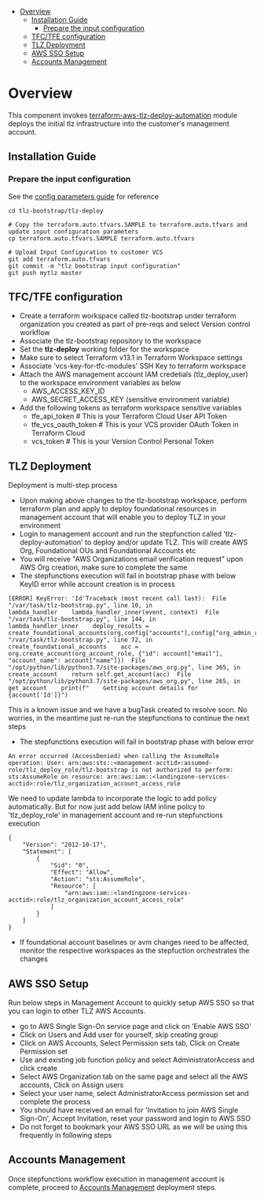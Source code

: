<!-- START doctoc generated TOC please keep comment here to allow auto update -->
<!-- DON'T EDIT THIS SECTION, INSTEAD RE-RUN doctoc TO UPDATE -->

- [Overview](#overview)
  - [Installation Guide](#installation-guide)
    - [Prepare the input configuration](#prepare-the-input-configuration)
  - [TFC/TFE configuration](#tfctfe-configuration)
  - [TLZ Deployment](#tlz-deployment)
  - [AWS SSO Setup](#aws-sso-setup)
  - [Accounts Management](#accounts-management)

<!-- END doctoc generated TOC please keep comment here to allow auto update -->

# Overview

This component invokes [terraform-aws-tlz-deploy-automation](https://github.com/opslab-tlz-master/terraform-aws-tlz-deploy-automation) module deploys the initial tlz infrastructure into the customer's management account.

## Installation Guide

### Prepare the input configuration

See the [config parameters guide](docs/tlz_deployment_config.md) for reference
```
cd tlz-bootstrap/tlz-deploy

# Copy the terraform.auto.tfvars.SAMPLE to terraform.auto.tfvars and update input configuration parameters
cp terraform.auto.tfvars.SAMPLE terraform.auto.tfvars

# Upload Input Configuration to customer VCS
git add terraform.auto.tfvars
git commit -m "tlz bootstrap input configuration"
git push mytlz master
```


## TFC/TFE configuration
- Create a terraform workspace called tlz-bootstrap under terraform organization you created as part of pre-reqs and select Version control workflow
- Associate the tlz-bootstrap repository to the workspace
- Set the **tlz-deploy** working folder for the workspace
- Make sure to select Terraform v13.1 in Terraform Workspace settings
- Associate 'vcs-key-for-tfc-modules' SSH Key to terraform workspace
- Attach the AWS management account IAM credetials (tlz_deploy_user) to the workspace environment variables as below
  - AWS_ACCESS_KEY_ID
  - AWS_SECRET_ACCESS_KEY (sensitive environment variable)
- Add the following tokens as terraform workspace sensitive variables
  - tfe_api_token                # This is your Terraform Cloud User API Token
  - tfe_vcs_oauth_token          # This is your VCS provider OAuth Token in Terraform Cloud
  - vcs_token                    # This is your Version Control Personal Token


## TLZ Deployment

Deployment is multi-step process

- Upon making above changes to the tlz-bootstrap workspace, perform terraform plan and apply to deploy foundational resources in management account that will enable you to deploy TLZ in your environment
- Login to management account and run the stepfunction called 'tlz-deploy-automation' to deploy and/or update TLZ. This will create AWS Org, Foundational OUs and Foundational Accounts etc
- You will receive "AWS Organizations email verification request" upon AWS Org creation, make sure to complete the same
- The stepfunctions execution will fail in bootstrap phase with below KeyID error while account creation is in process
```
[ERROR] KeyError: 'Id'Traceback (most recent call last):  File "/var/task/tlz-bootstrap.py", line 10, in lambda_handler    lambda_handler_inner(event, context)  File "/var/task/tlz-bootstrap.py", line 144, in lambda_handler_inner    deploy_results = create_foundational_accounts(org,config["accounts"],config["org_admin_role"])  File "/var/task/tlz-bootstrap.py", line 72, in create_foundational_accounts    acc = org.create_account(org_account_role, {"id": account["email"], "account_name": account["name"]})  File "/opt/python/lib/python3.7/site-packages/aws_org.py", line 365, in create_account    return self.get_account(acc)  File "/opt/python/lib/python3.7/site-packages/aws_org.py", line 265, in get_account    print(f"    Getting account details for {account['Id']}")
```
This is a known issue and we have a bugTask created to resolve soon. No worries, in the meantime just re-run the stepfunctions to continue the next steps
- The stepfunctions execution will fail in bootstrap phase with below error
```
An error occurred (AccessDenied) when calling the AssumeRole operation: User: arn:aws:sts::<management-acctid>:assumed-role/tlz_deploy_role/tlz-bootstrap is not authorized to perform: sts:AssumeRole on resource: arn:aws:iam::<landingzone-services-acctid>:role/tlz_organization_account_access_role
```
We need to update lambda to incorporate the logic to add policy automatically. But for now just add below IAM inline policy to 'tlz_deploy_role' in management account and re-run stepfunctions execution
```
{
    "Version": "2012-10-17",
    "Statement": [
        {
            "Sid": "0",
            "Effect": "Allow",
            "Action": "sts:AssumeRole",
            "Resource": [
                "arn:aws:iam::<landingzone-services-acctid>:role/tlz_organization_account_access_role"
            ]
        }
    ]
}
```
- If foundational account baselines or avm changes need to be affected, monitor the respective workspaces as the stepfuction orchestrates the changes

## AWS SSO Setup

Run below steps in Management Account to quickly setup AWS SSO so that you can login to other TLZ AWS Accounts.

- go to AWS Single Sign-On service page and click on 'Enable AWS SSO'
- Click on Users and Add user for yourself, skip creating group
- Click on AWS Accounts, Select Permission sets tab, Click on Create Permission set
- Use and existing job function policy and select AdministratorAccess and click create
- Select AWS Organization tab on the same page and select all the AWS accounts, Click on Assign users
- Select your user name, select AdministratorAccess permission set and complete the process
- You should have received an email for 'Invitation to join AWS Single Sign-On', Accept Invitation, reset your password and login to AWS SSO
- Do not forget to bookmark your AWS SSO URL as we will be using this frequently in following steps


## Accounts Management

Once stepfunctions workflow execution in management account is complete, proceed to [Accounts Management](https://github.com/opslab-tlz-master/tlz-bootstrap/blob/master/accounts-management/README.md) deployment steps.



